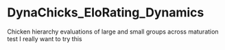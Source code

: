 # DynaChicks_EloRating_Dynamics
Chicken hierarchy evaluations of large and small groups across maturation 
test
I really want to try this
